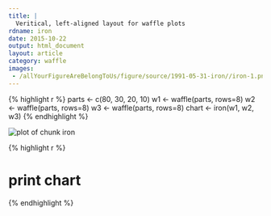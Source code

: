 ```yaml
---
title: |
  Veritical, left-aligned layout for waffle plots
rdname: iron
date: 2015-10-22
output: html_document
layout: article
category: waffle
images:
 - /allYourFigureAreBelongToUs/figure/source/1991-05-31-iron//iron-1.png
---
```





{% highlight r %}
parts <- c(80, 30, 20, 10)
w1 <- waffle(parts, rows=8)
w2 <- waffle(parts, rows=8)
w3 <- waffle(parts, rows=8)
chart <- iron(w1, w2, w3)
{% endhighlight %}

![plot of chunk iron](/allYourFigureAreBelongToUs/figure/source/1991-05-31-iron/iron-1.png) 

{% highlight r %}
# print chart
{% endhighlight %}